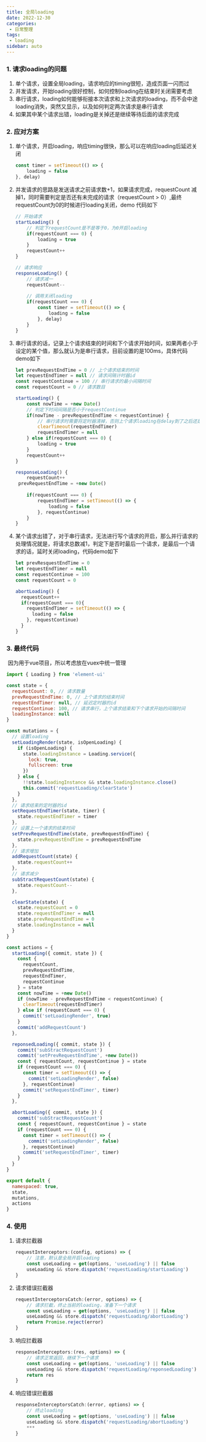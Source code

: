 ```yaml
---
title: 全局loading
date: 2022-12-30
categories: 
 - 日常整理
tags:
 - loading
sidebar: auto
---
```


### 1.  请求loading的问题

1. 单个请求，设置全局loading，请求响应的timing很短，造成页面一闪而过
2. 并发请求，开始loading很好控制，如何控制loading在结束时关闭需要考虑
3. 串行请求，loading如何能够衔接本次请求和上次请求的loading，而不会中途loading消失，突然又显示，以及如何判定两次请求是串行请求
4. 如果其中某个请求出错，loading是关掉还是继续等待后面的请求完成

### 2. 应对方案

1. 单个请求，开启loading，响应timing很快，那么可以在响应loading后延迟关闭

   ```javascript
   const timer = setTimeout(() => {
       loading = false
   }, delay)
   ```

   

2. 并发请求的思路是发送请求之前请求数+1，如果请求完成，requestCount 减掉1，同时需要判定是否还有未完成的请求（requestCount > 0）,最终requestCount为0的时候进行loading关闭，demo 代码如下

   ```javascript
   // 开始请求
   startLoading() {
       // 判定下requestCount是不是等于0，为0开启loading
       if(requestCount === 0) {
           loading = true
       }
       requestCount++
   }
   
   // 请求响应
   responseLoading() {
       // 请求减一
       requestCount--
       
       // 调用关闭loading
       if(requestCount === 0) {
           const timer = setTimeout(() => {
               loading = false
           }, delay)
       }
   }
   ```

   

3. 串行请求的话，记录上个请求结束的时间和下个请求开始时间，如果两者小于设定的某个值，那么就认为是串行请求，目前设置的是100ms，具体代码demo如下

   ```javascript
   let prevRequestEndTime = 0 // 上个请求结束的时间
   let requestEndTimer = null // 请求间隔计时器id
   const requestContinue = 100 // 串行请求的最小间隔时间
   const requestCount = 0 // 请求数目
   
   startLoading() {
       const nowTime = +new Date()
       // 判定下时间间隔是否小于requestContinue
       if(nowTime - prevRequestEndTime < requestContinue) {
           // 串行请求时需要将定时器清掉，否则上个请求loading在delay到了之后还是关闭loading
           clearTimeout(requestEndTimer)
           requestEndTimer = null
       } else if(requestCount === 0) {
           loading = true
       }
       requestCount++
   }
   
   responseLoading() {
       requestCount++
   	prevRequestEndTime = +new Date()
       
       if(requestCount === 0) {
           requestEndTimer = setTimeout(() => {
               loading = false
           }, requestContinue)
       }
   }
   ```

   

4. 某个请求出错了，对于串行请求，无法进行写个请求的开启，那么并行请求的处理情况就是，将请求总数减1，判定下是否时最后一个请求，是最后一个请求的话，延时关闭loading，代码demo如下

   ```javascript
   let prevResquestEndTime = 0
   let requestEndTimer = null
   const requestContinue = 100
   const requestCount = 0
   
   abortLoading() {
     requestCount++
     if(requestCount === 0){
       requestEndTimer = setTimeout(() => {
         loading = false
       }, requestContinue)
     }
   }
   ```



### 3. 最终代码

​		因为用于vue项目，所以考虑放在vuex中统一管理

```javascript
import { Loading } from 'element-ui'

const state = {
  requestCount: 0, // 请求数量
  prevRequestEndTime: 0, // 上个请求的结束时间
  requestEndTimer: null, // 延迟定时器的id
  requestContinue: 100, // 请求串行，上个请求结束和下个请求开始的间隔时间
  loadingInstance: null
}

const mutations = {
  // 设置loading
  setLoadingRender(state, isOpenLoading) {
    if (isOpenLoading) {
      state.loadingInstance = Loading.service({
        lock: true,
        fullscreen: true
      })
    } else {
      !!state.loadingInstance && state.loadingInstance.close()
      this.commit('requestLoading/clearState')
    }
  },
  // 请求结束的定时器的id
  setRequestEndTimer(state, timer) {
    state.requestEndTimer = timer
  },
  // 设置上一个请求的结束时间
  setPrevRequestEndTime(state, prevRequestEndTime) {
    state.prevRequestEndTime = prevRequestEndTime
  },
  // 请求增加
  addRequestCount(state) {
    state.requestCount++
  },
  // 请求减少
  subStractRequestCount(state) {
    state.requestCount--
  },

  clearState(state) {
    state.requestCount = 0
    state.requestEndTimer = null
    state.prevRequestEndTime = 0
    state.loadingInstance = null
  }
}

const actions = {
  startLoading({ commit, state }) {
    const {
      requestCount,
      prevRequestEndTime,
      requestEndTimer,
      requestContinue
    } = state
    const nowTime = +new Date()
    if (nowTime - prevRequestEndTime < requestContinue) {
      clearTimeout(requestEndTimer)
    } else if (requestCount === 0) {
      commit('setLoadingRender', true)
    }
    commit('addRequestCount')
  },

  reponsedLoading({ commit, state }) {
    commit('subStractRequestCount')
    commit('setPrevRequestEndTime', +new Date())
    const { requestCount, requestContinue } = state
    if (requestCount === 0) {
      const timer = setTimeout(() => {
        commit('setLoadingRender', false)
      }, requestContinue)
      commit('setRequestEndTimer', timer)
    }
  },

  abortLoading({ commit, state }) {
    commit('subStractRequestCount')
    const { requestCount, requestContinue } = state
    if (requestCount === 0) {
      const timer = setTimeout(() => {
        commit('setLoadingRender', false)
      }, requestContinue)
      commit('setRequestEndTimer', timer)
    }
  }
}

export default {
  namespaced: true,
  state,
  mutations,
  actions
}

```


### 4. 使用

1. 请求拦截器

   ```javascript
   requestInterceptors:(config, options) => {
       // 注意，默认是全局开启loading
       const useLoading = get(options, 'useLoading') || false
       useLoading && store.dispatch('requestLoading/startLoading')
   }
   ```

   

2. 请求错误拦截器

   ```javascript
   requestInterceptorsCatch:(error, options) => {
       // 请求拦截，终止当前的loading，准备下一个请求
       const useLoading = get(options, 'useLoading') || false
       useLoading && store.dispatch('requestLoading/abortLoading')
       return Promise.reject(error)
   }
   ```

   

3. 响应拦截器

   ```javascript
   responseInterceptors:(res, options) => {
       // 请求正常返回，继续下一个请求
       const useLoading = get(options, 'useLoading') || false
       useLoading && store.dispatch('requestLoading/reponsedLoading')
       return res
   }
   ```

   

4. 响应错误拦截器

   ```javascript
   responseInterceptorsCatch:(error, options) => {
       // 终止loading
       const useLoading = get(options, 'useLoading') || false
       useLoading && store.dispatch('requestLoading/abortLoading')
       ***
   }
   ```



